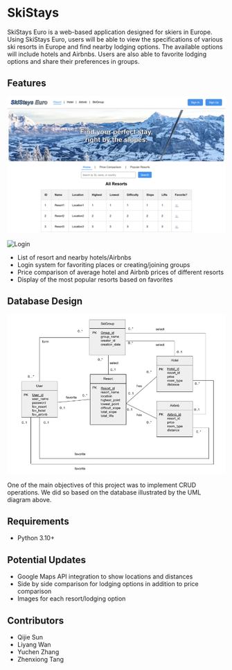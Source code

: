# SkiStays
SkiStays Euro is a web-based application designed for skiers in Europe.
Using SkiStays Euro, users will be able to view the specifications of various ski resorts in 
Europe and find nearby lodging options. The available options will include hotels and Airbnbs. 
Users are also able to favorite lodging options and share their preferences in groups.

## Features
![Homepage](https://github.com/Qijie-Sun/SkiStays/blob/main/static/images/homepage.png)

![Login](https://github.com/Qijie-Sun/SkiStays/blob/main/static/images/login.png)

- List of resort and nearby hotels/Airbnbs
- Login system for favoriting places or creating/joining groups
- Price comparison of average hotel and Airbnb prices of different resorts
- Display of the most popular resorts based on favorites

## Database Design
![UML](https://github.com/Qijie-Sun/SkiStays/blob/main/static/images/UML.png)

One of the main objectives of this project was to implement CRUD operations. We did so based on the
database illustrated by the UML diagram above.

## Requirements
- Python 3.10+

## Potential Updates
- Google Maps API integration to show locations and distances
- Side by side comparison for lodging options in addition to price comparison
- Images for each resort/lodging option

## Contributors
- Qijie Sun
- Liyang Wan
- Yuchen Zhang
- Zhenxiong Tang

